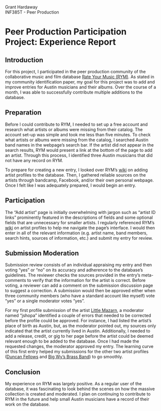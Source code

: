 Grant Hardaway  
INF385T - Peer Production

# Peer Production Participation Project: Experience Report

## Introduction
For this project, I participated in the peer production community of the collaborative music and film database [Rate Your Music (RYM)]( https://rateyourmusic.com/). As stated in my community identification paper, my goal for this project was to add and improve entries for Austin musicians and their albums. Over the course of a month, I was able to successfully contribute multiple additions to the database.

## Preparation  
Before I could contribute to RYM, I needed to set up a free account and research what artists or albums were missing from their catalog. The account set-up was simple and took me less than five minutes. To check what artists or albums were missing from the catalog, I searched Austin band names in the webpage’s search bar. If the artist did not appear in the search results, RYM would present a link at the bottom of the page to add an artist. Through this process, I identified three Austin musicians that did not have any record on RYM.

To prepare for creating a new entry, I looked over RYM’s [wiki](https://rateyourmusic.com/wiki/Music:Add+an+artist) on adding artist profiles to the database. Then, I gathered reliable sources on the artists through bandcamp, Facebook, and/or their own personal webpage. Once I felt like I was adequately prepared, I would begin an entry.

## Participation
The “Add artist” page is initially overwhelming with jargon such as “artist ID links” prominently featured in the descriptions of fields and some optional fields that are unnecessary for smaller artists. I regularly referenced RYM’s [wiki](https://rateyourmusic.com/wiki/Music:Artist+profiles) on artist profiles to help me navigate the page’s interface. I would then enter in all of the relevant information (e.g. artist name, band members, search hints, sources of information, etc.) and submit my entry for review.

## Submission Moderation
Submission review consists of an individual appraising my entry and then voting “yes” or “no” on its accuracy and adherence to the database’s guidelines. The reviewer checks the sources provided in the entry’s meta-comments to verify that the information for the artist is correct. Before voting, a reviewer can add a comment on the submission discussion page to suggest a correction. A submission would then be approved either when three community members (who have a standard account like myself) vote “yes” or a single moderator votes “yes”.

For my first profile submission of the artist [Little Mazarn](https://rateyourmusic.com/artist/little-mazarn), a moderator named “jshopa” identified a couple of errors that needed to be corrected before the profile could be approved. For instance, I had listed the artist’s place of birth as Austin, but, as the moderator pointed out, my sources only indicated that the artist currently lived in Austin. Additionally, I needed to add a release, credit, or gig to her page before the artist could be deemed relevant enough to be added to the database. Once I had made the requested changes, the moderator approved my entry. The learning curve of this first entry helped my submissions for the other two artist profiles ([Duncan Fellows](https://rateyourmusic.com/artist/duncan-fellows) and [Big Wy’s Brass Band](https://rateyourmusic.com/artist/big-wys-brass-band)) to go smoothly.

## Conclusion
My experience on RYM was largely positive. As a regular user of the database, it was fascinating to look behind the scenes on how the massive collection is created and moderated. I plan on continuing to contribute to RYM in the future and help small Austin musicians have a record of their work on the database.
